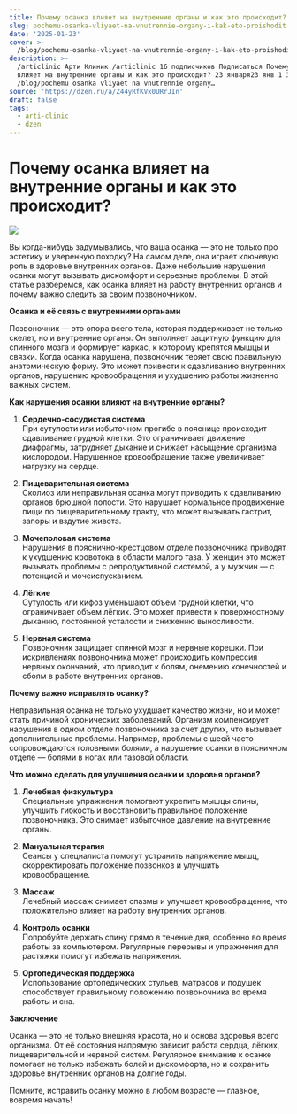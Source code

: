 ```yaml
---
title: Почему осанка влияет на внутренние органы и как это происходит?
slug: pochemu-osanka-vliyaet-na-vnutrennie-organy-i-kak-eto-proishodit
date: '2025-01-23'
cover: >-
  /blog/pochemu-osanka-vliyaet-na-vnutrennie-organy-i-kak-eto-proishodit/cover.jpg
description: >-
  /articlinic Арти Клиник /articlinic 16 подписчиков Подписаться Почему осанка
  влияет на внутренние органы и как это происходит? 23 января23 янв 1 3 мин
  /blog/pochemu osanka vliyaet na vnutrennie organy…
source: 'https://dzen.ru/a/Z44yRfKVx0URrJIn'
draft: false
tags:
  - arti-clinic
  - dzen
---
```


# Почему осанка влияет на внутренние органы и как это происходит?

![](/blog/pochemu-osanka-vliyaet-na-vnutrennie-organy-i-kak-eto-proishodit/img-0.jpg)

Вы когда-нибудь задумывались, что ваша осанка — это не только про эстетику и уверенную походку? На самом деле, она играет ключевую роль в здоровье внутренних органов. Даже небольшие нарушения осанки могут вызывать дискомфорт и серьезные проблемы. В этой статье разберемся, как осанка влияет на работу внутренних органов и почему важно следить за своим позвоночником.  
  
**Осанка и её связь с внутренними органами**  
  
Позвоночник — это опора всего тела, которая поддерживает не только скелет, но и внутренние органы. Он выполняет защитную функцию для спинного мозга и формирует каркас, к которому крепятся мышцы и связки. Когда осанка нарушена, позвоночник теряет свою правильную анатомическую форму. Это может привести к сдавливанию внутренних органов, нарушению кровообращения и ухудшению работы жизненно важных систем.  
  
**Как нарушения осанки влияют на внутренние органы?**  
  
1. **Сердечно-сосудистая система**  
При сутулости или избыточном прогибе в пояснице происходит сдавливание грудной клетки. Это ограничивает движение диафрагмы, затрудняет дыхание и снижает насыщение организма кислородом. Нарушенное кровообращение также увеличивает нагрузку на сердце.  
  
1. **Пищеварительная система**  
Сколиоз или неправильная осанка могут приводить к сдавливанию органов брюшной полости. Это нарушает нормальное продвижение пищи по пищеварительному тракту, что может вызывать гастрит, запоры и вздутие живота.  
  
1. **Мочеполовая система**  
Нарушения в пояснично-крестцовом отделе позвоночника приводят к ухудшению кровотока в области малого таза. У женщин это может вызывать проблемы с репродуктивной системой, а у мужчин — с потенцией и мочеиспусканием.  
  
1. **Лёгкие**  
Сутулость или кифоз уменьшают объем грудной клетки, что ограничивает объем лёгких. Это может привести к поверхностному дыханию, постоянной усталости и снижению выносливости.  
  
1. **Нервная система**  
Позвоночник защищает спинной мозг и нервные корешки. При искривлениях позвоночника может происходить компрессия нервных окончаний, что приводит к болям, онемению конечностей и сбоям в работе внутренних органов.

**Почему важно исправлять осанку?**  
  
Неправильная осанка не только ухудшает качество жизни, но и может стать причиной хронических заболеваний. Организм компенсирует нарушения в одном отделе позвоночника за счет других, что вызывает дополнительные проблемы. Например, проблемы с шеей часто сопровождаются головными болями, а нарушение осанки в поясничном отделе — болями в ногах или тазовой области.  
  
**Что можно сделать для улучшения осанки и здоровья органов?**  
  
1. **Лечебная физкультура**  
Специальные упражнения помогают укрепить мышцы спины, улучшить гибкость и восстановить правильное положение позвоночника. Это снимает избыточное давление на внутренние органы.  
  
2. **Мануальная терапия**  
Сеансы у специалиста помогут устранить напряжение мышц, скорректировать положение позвонков и улучшить кровообращение.  
  
3. **Массаж**  
Лечебный массаж снимает спазмы и улучшает кровообращение, что положительно влияет на работу внутренних органов.  
  
4. **Контроль осанки**  
Попробуйте держать спину прямо в течение дня, особенно во время работы за компьютером. Регулярные перерывы и упражнения для растяжки помогут избежать напряжения.  
  
5. **Ортопедическая поддержка**  
Использование ортопедических стульев, матрасов и подушек способствует правильному положению позвоночника во время работы и сна.  
  
**Заключение**  
  
Осанка — это не только внешняя красота, но и основа здоровья всего организма. От её состояния напрямую зависит работа сердца, лёгких, пищеварительной и нервной систем. Регулярное внимание к осанке помогает не только избежать болей и дискомфорта, но и сохранить здоровье внутренних органов на долгие годы.  
  
Помните, исправить осанку можно в любом возрасте — главное, вовремя начать!